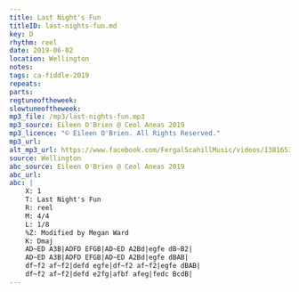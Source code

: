 ```yaml
---
title: Last Night's Fun
titleID: last-nights-fun.md
key: D
rhythm: reel
date: 2019-06-02
location: Wellington
notes:
tags: ca-fiddle-2019
repeats: 
parts: 
regtuneoftheweek:
slowtuneoftheweek:
mp3_file: /mp3/last-nights-fun.mp3
mp3_source: Eileen O'Brien @ Ceol Aneas 2019
mp3_licence: "© Eileen O'Brien. All Rights Reserved."
mp3_url:
alt_mp3_url: https://www.facebook.com/FergalScahillMusic/videos/1381653431930988/
source: Wellington
abc_source: Eileen O'Brien @ Ceol Aneas 2019
abc_url:
abc: |
    X: 1
    T: Last Night's Fun
    R: reel
    M: 4/4
    L: 1/8
    %Z: Modified by Megan Ward    
    K: Dmaj
    AD~ED A3B|ADFD EFGB|AD~ED A2Bd|egfe dB~B2|
    AD~ED A3B|ADFD EFGB|AD~ED A2Bd|egfe dBAB|
    df~f2 af~f2|defd egfe|df~f2 af~f2|egfe dBAB|
    df~f2 af~f2|defd e2fg|afbf afeg|fedc BcdB|
---
```

